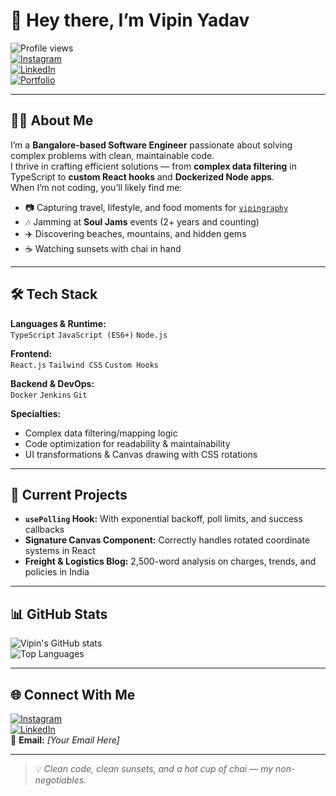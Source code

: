 # 👋 Hey there, I’m Vipin Yadav  

![Profile views](https://komarev.com/ghpvc/?username=vipin-yadav&label=Profile%20Views&color=0e75b6&style=flat)  
[![Instagram](https://img.shields.io/badge/Instagram-%40vipingraphy-E4405F?style=flat&logo=instagram&logoColor=white)](https://instagram.com/vipingraphy)  
[![LinkedIn](https://img.shields.io/badge/LinkedIn-Vipin%20Yadav-blue?style=flat&logo=linkedin)](#)  
[![Portfolio](https://img.shields.io/badge/Portfolio-Coming%20Soon-orange?style=flat)](#)  

---

## 🧑‍💻 About Me  
I’m a **Bangalore-based Software Engineer** passionate about solving complex problems with clean, maintainable code.  
I thrive in crafting efficient solutions — from **complex data filtering** in TypeScript to **custom React hooks** and **Dockerized Node apps**.  
When I’m not coding, you’ll likely find me:  
- 📷 Capturing travel, lifestyle, and food moments for [`vipingraphy`](https://instagram.com/vipingraphy)  
- 🎶 Jamming at **Soul Jams** events (2+ years and counting)  
- ✈️ Discovering beaches, mountains, and hidden gems  
- ☕ Watching sunsets with chai in hand  

---

## 🛠️ Tech Stack  

**Languages & Runtime:**  
`TypeScript` `JavaScript (ES6+)` `Node.js`  

**Frontend:**  
`React.js` `Tailwind CSS` `Custom Hooks`  

**Backend & DevOps:**  
`Docker` `Jenkins` `Git`  

**Specialties:**  
- Complex data filtering/mapping logic  
- Code optimization for readability & maintainability  
- UI transformations & Canvas drawing with CSS rotations  

---

## 📌 Current Projects  
- **`usePolling` Hook:** With exponential backoff, poll limits, and success callbacks  
- **Signature Canvas Component:** Correctly handles rotated coordinate systems in React  
- **Freight & Logistics Blog:** 2,500-word analysis on charges, trends, and policies in India  

---

## 📊 GitHub Stats  
![Vipin's GitHub stats](https://github-readme-stats.vercel.app/api?username=vipin-yadav&show_icons=true&theme=tokyonight)  
![Top Languages](https://github-readme-stats.vercel.app/api/top-langs/?username=vipin-yadav&layout=compact&theme=tokyonight)  

---

## 🌐 Connect With Me  
[![Instagram](https://img.shields.io/badge/Instagram-%40vipingraphy-E4405F?style=flat&logo=instagram&logoColor=white)](https://instagram.com/vipingraphy)  
[![LinkedIn](https://img.shields.io/badge/LinkedIn-Vipin%20Yadav-blue?style=flat&logo=linkedin)](#)  
📧 **Email:** *[Your Email Here]*  

---

> 💡 *Clean code, clean sunsets, and a hot cup of chai — my non-negotiables.*  
